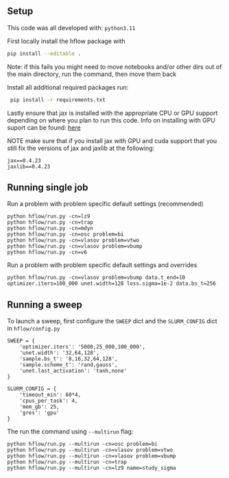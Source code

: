 ## Setup
This code was all developed with:
`
python3.11
`


First locally install the hflow package with

```bash
pip install --editable .
```
Note: if this fails you might need to move notebooks and/or other dirs out of the main directory, run the command, then move them back

Install all additional required packages run:

```bash
 pip install -r requirements.txt
```

Lastly ensure that jax is installed with the appropriate CPU or GPU support depending on where you plan to run this code. Info on installing with GPU suport can be found: [here](https://github.com/google/jax#installation)

NOTE make sure that if you install jax with GPU and cuda support that you still fix the versions of jax and jaxlib at the following:
```
jax==0.4.23
jaxlib==0.4.23
```

## Running single job

Run a problem with problem specific default settings (recommended)
```
python hflow/run.py -cn=lz9
python hflow/run.py -cn=trap
python hflow/run.py -cn=mdyn
python hflow/run.py -cn=osc problem=bi
python hflow/run.py -cn=vlasov problem=vtwo
python hflow/run.py -cn=vlasov problem=vbump
python hflow/run.py -cn=v6
```

Run a problem with problem specific default settings and overrides
```
python hflow/run.py -cn=vlasov problem=vbump data.t_end=10 optimizer.iters=100_000 unet.width=128 loss.sigma=1e-2 data.bs_t=256
```

## Running a sweep
To launch a sweep, first configure the `SWEEP` dict and the `SLURM_CONFIG` dict in `hflow/config.py`
```
SWEEP = {
    'optimizer.iters': '5000,25_000,100_000',
    'unet.width': '32,64,128',
    'sample.bs_t': '8,16,32,64,128',
    'sample.scheme_t': 'rand,gauss',
    'unet.last_activation': 'tanh,none'
}
```
```
SLURM_CONFIG = {
    'timeout_min': 60*4,
    'cpus_per_task': 4,
    'mem_gb': 25,
    'gres': 'gpu'
}
```
The run the command using `--multirun` flag:
```
python hflow/run.py --multirun -cn=osc problem=bi
python hflow/run.py --multirun -cn=vlasov problem=vtwo
python hflow/run.py --multirun -cn=vlasov problem=vbump
python hflow/run.py --multirun -cn=trap
python hflow/run.py --multirun -cn=lz9 name=study_sigma
```